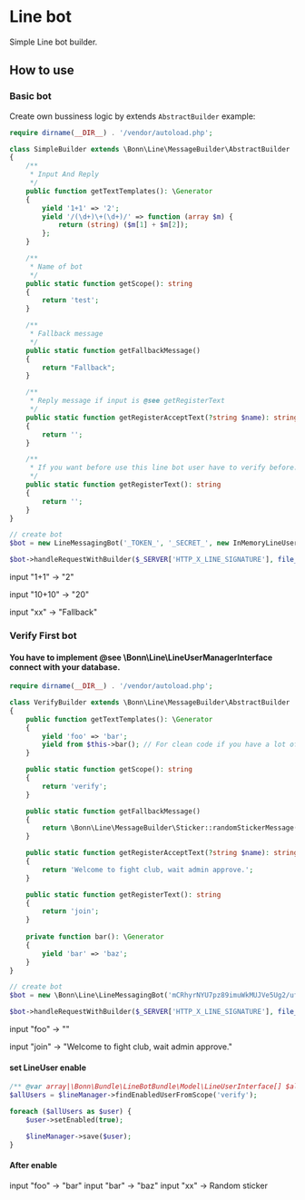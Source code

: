 # Line bot
Simple Line bot builder.

## How to use 

### Basic bot
Create own bussiness logic by extends `AbstractBuilder`
example:
```php
require dirname(__DIR__) . '/vendor/autoload.php';

class SimpleBuilder extends \Bonn\Line\MessageBuilder\AbstractBuilder
{
    /**
     * Input And Reply
     */
    public function getTextTemplates(): \Generator
    {
        yield '1+1' => '2';
        yield '/(\d+)\+(\d+)/' => function (array $m) {
            return (string) ($m[1] + $m[2]);
        };
    }

    /**
     * Name of bot
     */
    public static function getScope(): string
    {
        return 'test';
    }

    /**
     * Fallback message
     */
    public static function getFallbackMessage()
    {
        return "Fallback";
    }

    /**
     * Reply message if input is @see getRegisterText
     */
    public static function getRegisterAcceptText(?string $name): string
    {
        return '';
    }

    /**
     * If you want before use this line bot user have to verify before. return input
     */
    public static function getRegisterText(): string
    {
        return '';
    }
}

// create bot
$bot = new LineMessagingBot('_TOKEN_', '_SECRET_', new InMemoryLineUserManager());

$bot->handleRequestWithBuilder($_SERVER['HTTP_X_LINE_SIGNATURE'], file_get_contents('php://input'), new SimpleBuilder());
```
input "1+1" -> "2"

input "10+10" -> "20"

input "xx" -> "Fallback"


### Verify First bot

#### You have to implement @see \Bonn\Line\LineUserManagerInterface connect with your database.
```php
require dirname(__DIR__) . '/vendor/autoload.php';

class VerifyBuilder extends \Bonn\Line\MessageBuilder\AbstractBuilder
{
    public function getTextTemplates(): \Generator
    {
        yield 'foo' => 'bar';
        yield from $this->bar(); // For clean code if you have a lot of yield
    }

    public static function getScope(): string
    {
        return 'verify';
    }

    public static function getFallbackMessage()
    {
        return \Bonn\Line\MessageBuilder\Sticker::randomStickerMessage();
    }

    public static function getRegisterAcceptText(?string $name): string
    {
        return 'Welcome to fight club, wait admin approve.';
    }

    public static function getRegisterText(): string
    {
        return 'join';
    }
    
    private function bar(): \Generator
    {
        yield 'bar' => 'baz';
    }
}

// create bot
$bot = new \Bonn\Line\LineMessagingBot('mCRhyrNYU7pz89imuWkMUJVe5Ug2/ufb9AK2gxiYHwKa/UqFPs+2Ctgr4yvSwmDWviM9VLz4gZq7daK4uQ9JtF6Y4rWQT67yW8Q40tJ/Sf7pNN7wtY7xlS6rYMNSWIrlAD8xK295zKBl7txynm+wuAdB04t89/1O/w1cDnyilFU=', '035af192ffd8d6a52cfff00a89f65652', new \Bonn\Line\InMemoryLineUserManager());

$bot->handleRequestWithBuilder($_SERVER['HTTP_X_LINE_SIGNATURE'], file_get_contents('php://input'), new VerifyBuilder());
```

input "foo" -> ""

input "join" -> "Welcome to fight club, wait admin approve."

#### set LineUser enable
```php
/** @var array|\Bonn\Bundle\LineBotBundle\Model\LineUserInterface[] $allUsers */
$allUsers = $lineManager->findEnabledUserFromScope('verify');

foreach ($allUsers as $user) {
    $user->setEnabled(true);

    $lineManager->save($user);
}

```
#### After enable

input "foo" -> "bar"
input "bar" -> "baz"
input "xx" -> Random sticker
